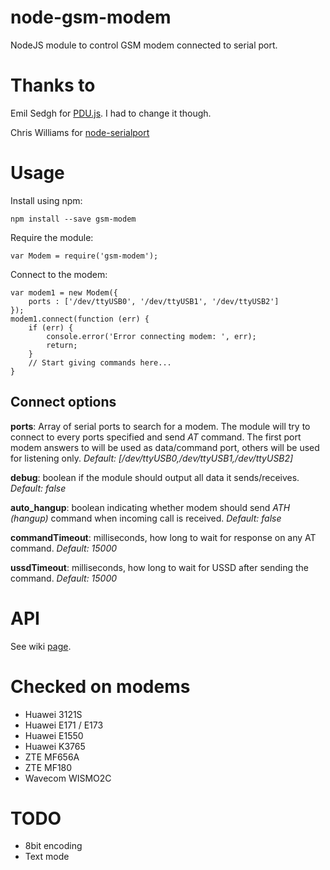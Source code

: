 node-gsm-modem
==============

NodeJS module to control GSM modem connected to serial port.

Thanks to
=========

Emil Sedgh for [PDU.js](https://github.com/emilsedgh/pdu). I had to change it though.

Chris Williams for [node-serialport](https://github.com/voodootikigod/node-serialport)

Usage
=====
Install using npm:

    npm install --save gsm-modem

Require the module:

    var Modem = require('gsm-modem');

Connect to the modem:

    var modem1 = new Modem({
        ports : ['/dev/ttyUSB0', '/dev/ttyUSB1', '/dev/ttyUSB2']
    });
    modem1.connect(function (err) {
        if (err) {
            console.error('Error connecting modem: ', err);
            return;
        }
        // Start giving commands here...
    }

Connect options
---------------
__ports__: Array of serial ports to search for a modem. The module will try to connect to every ports specified and send _AT_ command. The first port modem answers to will be used as data/command port, others will be used for listening only. _Default: [/dev/ttyUSB0,/dev/ttyUSB1,/dev/ttyUSB2]_

__debug__: boolean if the module should output all data it sends/receives. _Default: false_

__auto_hangup__: boolean indicating whether modem should send _ATH (hangup)_ command when incoming call is received. _Default: false_

__commandTimeout__: milliseconds, how long to wait for response on any AT command. _Default: 15000_

__ussdTimeout__: milliseconds, how long to wait for USSD after sending the command. _Default: 15000_

API
===
See wiki [page](https://github.com/paintenzero/node-gsm-modem/wiki/api).

Checked on modems
=================
* Huawei 3121S
* Huawei E171 / E173
* Huawei E1550
* Huawei K3765
* ZTE MF656A
* ZTE MF180
* Wavecom WISMO2C

TODO
====

* 8bit encoding
* Text mode
